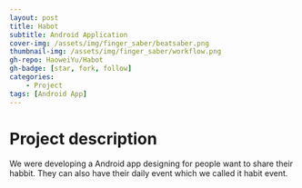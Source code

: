 ```yaml
---
layout: post
title: Habot
subtitle: Android Application
cover-img: /assets/img/finger_saber/beatsaber.png
thumbnail-img: /assets/img/finger_saber/workflow.png
gh-repo: HaoweiYu/Habot
gh-badge: [star, fork, follow]
categories:
    - Project
tags: [Android App]
---
```


# Project description
We were developing a Android app designing for people want to share their habbit. They can also have their daily event which we called it habit event.

